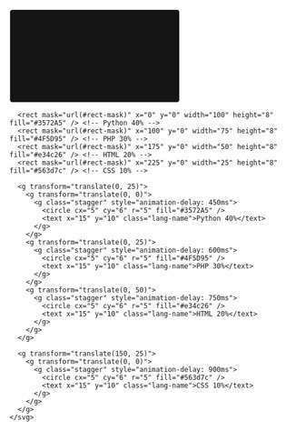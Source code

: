 <svg width="300" height="165" viewBox="0 0 300 165" fill="none" xmlns="http://www.w3.org/2000/svg" role="img" aria-labelledby="descId">
  <title id="titleId">Most Used Languages</title>
  <desc id="descId">Python, PHP, HTML, CSS usage chart</desc>
  <style>
    .header {
      font: 600 18px 'Segoe UI', Ubuntu, Sans-Serif;
      fill: #fff;
      animation: fadeInAnimation 0.8s ease-in-out forwards;
    }
    .stat {
      font: 600 14px 'Segoe UI', Ubuntu, Sans-Serif;
      fill: #9f9f9f;
    }
    .lang-name {
      font: 400 11px "Segoe UI", Ubuntu, Sans-Serif;
      fill: #9f9f9f;
    }
    .stagger {
      opacity: 0;
      animation: fadeInAnimation 0.3s ease-in-out forwards;
    }
    #rect-mask rect {
      animation: slideInAnimation 1s ease-in-out forwards;
    }
    .lang-progress {
      animation: growWidthAnimation 0.6s ease-in-out forwards;
    }
    @keyframes fadeInAnimation {
      from { opacity: 0; }
      to { opacity: 1; }
    }
    @keyframes slideInAnimation {
      from { width: 0; }
      to { width: calc(100% - 100px); }
    }
    @keyframes growWidthAnimation {
      from { width: 0; }
      to { width: 100%; }
    }
  </style>

  <rect x="0.5" y="0.5" rx="4.5" height="99%" stroke="#e4e2e2" width="299" fill="#151515" stroke-opacity="1" />

  <g transform="translate(25, 35)">
    <text x="0" y="0" class="header">Most Used Languages</text>
  </g>

  <g transform="translate(0, 55)">
    <svg x="25">
      <mask id="rect-mask">
        <rect x="0" y="0" width="250" height="8" fill="white" rx="5"/>
      </mask>

      <rect mask="url(#rect-mask)" x="0" y="0" width="100" height="8" fill="#3572A5" /> <!-- Python 40% -->
      <rect mask="url(#rect-mask)" x="100" y="0" width="75" height="8" fill="#4F5D95" /> <!-- PHP 30% -->
      <rect mask="url(#rect-mask)" x="175" y="0" width="50" height="8" fill="#e34c26" /> <!-- HTML 20% -->
      <rect mask="url(#rect-mask)" x="225" y="0" width="25" height="8" fill="#563d7c" /> <!-- CSS 10% -->

      <g transform="translate(0, 25)">
        <g transform="translate(0, 0)">
          <g class="stagger" style="animation-delay: 450ms">
            <circle cx="5" cy="6" r="5" fill="#3572A5" />
            <text x="15" y="10" class="lang-name">Python 40%</text>
          </g>
        </g>
        <g transform="translate(0, 25)">
          <g class="stagger" style="animation-delay: 600ms">
            <circle cx="5" cy="6" r="5" fill="#4F5D95" />
            <text x="15" y="10" class="lang-name">PHP 30%</text>
          </g>
        </g>
        <g transform="translate(0, 50)">
          <g class="stagger" style="animation-delay: 750ms">
            <circle cx="5" cy="6" r="5" fill="#e34c26" />
            <text x="15" y="10" class="lang-name">HTML 20%</text>
          </g>
        </g>
      </g>

      <g transform="translate(150, 25)">
        <g transform="translate(0, 0)">
          <g class="stagger" style="animation-delay: 900ms">
            <circle cx="5" cy="6" r="5" fill="#563d7c" />
            <text x="15" y="10" class="lang-name">CSS 10%</text>
          </g>
        </g>
      </g>
    </svg>
  </g>
</svg>

